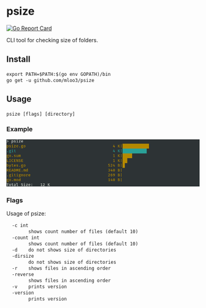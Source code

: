 # psize

[![Go Report Card](https://goreportcard.com/badge/github.com/mloo3/psize)](https://goreportcard.com/report/github.com/mloo3/psize)

CLI tool for checking size of folders.

## Install

```
export PATH=$PATH:$(go env GOPATH)/bin
go get -u github.com/mloo3/psize
```

## Usage

```
psize [flags] [directory]
```

### Example
![Example of basic command](examples/basic.png)

### Flags
Usage of psize:
```
  -c int
    	shows count number of files (default 10)
  -count int
    	shows count number of files (default 10)
  -d	do not shows size of directories
  -dirsize
    	do not shows size of directories
  -r	shows files in ascending order
  -reverse
    	shows files in ascending order
  -v	prints version
  -version
    	prints version
```
